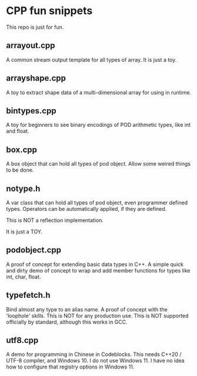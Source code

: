 # CPP fun snippets
This repo is just for fun.

## arrayout.cpp

A common stream output template for all types of array. It is just a toy.

## arrayshape.cpp

A toy to extract shape data of a multi-dimensional array for using in runtime.

## bintypes.cpp

A toy for beginners to see binary encodings of POD arithmetic types, like int and float.

## box.cpp

A box object that can hold all types of pod object. Allow some weired things to be done.

## notype.h

A var class that can hold all types of pod object, even programmer defined types. Operators can be automatically applied, if they are defined.

This is NOT a reflection implementation.

It is just a TOY.

## podobject.cpp

A proof of concept for extending basic data types in C++. A simple quick and dirty demo of concept to wrap and add member functions for types like int, char, float. 

## typefetch.h

Bind almost any type to an alias name. A proof of concept with the 'loophole' skills. This is NOT for any production use. This is NOT supported officially by standard, although this works in GCC.

## utf8.cpp

A demo for programming in Chinese in Codeblocks. This needs C++20 / UTF-8 compiler, and Windows 10. I do not use Windows 11. I have no idea how to configure that registry options in Windows 11.
